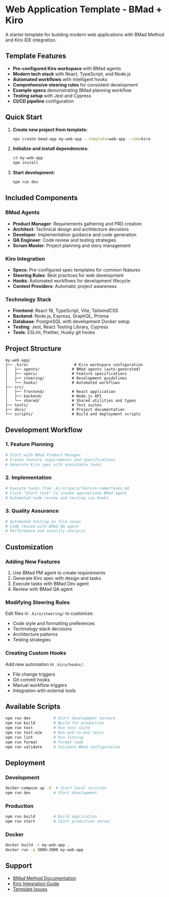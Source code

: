 # Web Application Template - BMad + Kiro

A starter template for building modern web applications with BMad Method and Kiro IDE integration.

## Template Features

- **Pre-configured Kiro workspace** with BMad agents
- **Modern tech stack** with React, TypeScript, and Node.js
- **Automated workflows** with intelligent hooks
- **Comprehensive steering rules** for consistent development
- **Example specs** demonstrating BMad planning workflow
- **Testing setup** with Jest and Cypress
- **CI/CD pipeline** configuration

## Quick Start

1. **Create new project from template:**
   ```bash
   npx create-bmad-app my-web-app --template=web-app --ide=kiro
   ```

2. **Initialize and install dependencies:**
   ```bash
   cd my-web-app
   npm install
   ```

3. **Start development:**
   ```bash
   npm run dev
   ```

## Included Components

### BMad Agents
- **Product Manager**: Requirements gathering and PRD creation
- **Architect**: Technical design and architecture decisions
- **Developer**: Implementation guidance and code generation
- **QA Engineer**: Code review and testing strategies
- **Scrum Master**: Project planning and story management

### Kiro Integration
- **Specs**: Pre-configured spec templates for common features
- **Steering Rules**: Best practices for web development
- **Hooks**: Automated workflows for development lifecycle
- **Context Providers**: Automatic project awareness

### Technology Stack
- **Frontend**: React 18, TypeScript, Vite, TailwindCSS
- **Backend**: Node.js, Express, GraphQL, Prisma
- **Database**: PostgreSQL with development Docker setup
- **Testing**: Jest, React Testing Library, Cypress
- **Tools**: ESLint, Prettier, Husky git hooks

## Project Structure

```
my-web-app/
├── .kiro/                    # Kiro workspace configuration
│   ├── agents/              # BMad agents (auto-generated)
│   ├── specs/               # Feature specifications
│   ├── steering/            # Development guidelines
│   └── hooks/               # Automated workflows
├── src/
│   ├── frontend/            # React application
│   ├── backend/             # Node.js API
│   └── shared/              # Shared utilities and types
├── tests/                   # Test suites
├── docs/                    # Project documentation
└── scripts/                 # Build and deployment scripts
```

## Development Workflow

### 1. Feature Planning
```bash
# Start with BMad Product Manager
# Create feature requirements and specifications
# Generate Kiro spec with executable tasks
```

### 2. Implementation
```bash
# Execute tasks from .kiro/specs/feature-name/tasks.md
# Click "Start task" to invoke appropriate BMad agent
# Automated code review and testing via hooks
```

### 3. Quality Assurance
```bash
# Automated testing on file saves
# Code review with BMad QA agent
# Performance and security analysis
```

## Customization

### Adding New Features
1. Use BMad PM agent to create requirements
2. Generate Kiro spec with design and tasks
3. Execute tasks with BMad Dev agent
4. Review with BMad QA agent

### Modifying Steering Rules
Edit files in `.kiro/steering/` to customize:
- Code style and formatting preferences
- Technology stack decisions
- Architecture patterns
- Testing strategies

### Creating Custom Hooks
Add new automation in `.kiro/hooks/`:
- File change triggers
- Git commit hooks
- Manual workflow triggers
- Integration with external tools

## Available Scripts

```bash
npm run dev          # Start development servers
npm run build        # Build for production
npm run test         # Run test suite
npm run test:e2e     # Run end-to-end tests
npm run lint         # Run linting
npm run format       # Format code
npm run validate     # Validate BMad configuration
```

## Deployment

### Development
```bash
docker-compose up -d  # Start local services
npm run dev          # Start development
```

### Production
```bash
npm run build        # Build application
npm run start        # Start production server
```

### Docker
```bash
docker build -t my-web-app .
docker run -p 3000:3000 my-web-app
```

## Support

- [BMad Method Documentation](https://github.com/bmad-method/bmad-method)
- [Kiro Integration Guide](../../docs/kiro-integration-user-guide.md)
- [Template Issues](https://github.com/bmad-method/templates/issues)